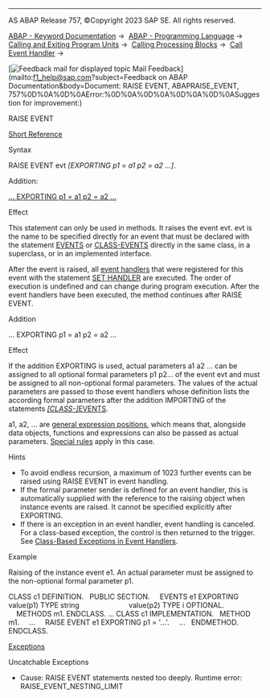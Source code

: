   

* * *

AS ABAP Release 757, ©Copyright 2023 SAP SE. All rights reserved.

[ABAP - Keyword Documentation](javascript:call_link\('abenabap.htm'\)) →  [ABAP - Programming Language](javascript:call_link\('abenabap_reference.htm'\)) →  [Calling and Exiting Program Units](javascript:call_link\('abenabap_execution.htm'\)) →  [Calling Processing Blocks](javascript:call_link\('abencall_processing_blocks.htm'\)) →  [Call Event Handler](javascript:call_link\('abencall_event_handler.htm'\)) → 

 [![](Mail.gif?object=Mail.gif&sap-language=EN "Feedback mail for displayed topic") Mail Feedback](mailto:f1_help@sap.com?subject=Feedback on ABAP Documentation&body=Document: RAISE EVENT, ABAPRAISE_EVENT, 757%0D%0A%0D%0AError:%0D%0A%0D%0A%0D%0A%0D%0ASuggestion
 for improvement:)

RAISE EVENT

[Short Reference](javascript:call_link\('abapraise_event_shortref.htm'\))

Syntax

RAISE EVENT evt *\[*EXPORTING p1 = a1 p2 = a2 ...*\]*.

Addition:

[... EXPORTING p1 = a1 p2 = a2 ...](#!ABAP_ONE_ADD@1@)

Effect

This statement can only be used in methods. It raises the event evt. evt is the name to be specified directly for an event that must be declared with the statement [EVENTS](javascript:call_link\('abapevents.htm'\)) or [CLASS-EVENTS](javascript:call_link\('abapclass-events.htm'\)) directly in the same class, in a superclass, or in an implemented interface.

After the event is raised, all [event handlers](javascript:call_link\('abenevent_handler_glosry.htm'\) "Glossary Entry") that were registered for this event with the statement [SET HANDLER](javascript:call_link\('abapset_handler.htm'\)) are executed. The order of execution is undefined and can change during program execution. After the event handlers have been executed, the method continues after RAISE EVENT.

Addition   

... EXPORTING p1 = a1 p2 = a2 ...

Effect

If the addition EXPORTING is used, actual parameters a1 a2 ... can be assigned to all optional formal parameters p1 p2... of the event evt and must be assigned to all non-optional formal parameters. The values of the actual parameters are passed to those event handlers whose definition lists the according formal parameters after the addition IMPORTING of the statements [*\[*CLASS-*\]*](javascript:call_link\('abapclass-events.htm'\))[EVENTS](javascript:call_link\('abapevents.htm'\)).

a1, a2, ... are [general expression positions](javascript:call_link\('abengeneral_expr_position_glosry.htm'\) "Glossary Entry"), which means that, alongside data objects, functions and expressions can also be passed as actual parameters. [Special rules](javascript:call_link\('abentyping_arith_expr.htm'\)) apply in this case.

Hints

-   To avoid endless recursion, a maximum of 1023 further events can be raised using RAISE EVENT in event handling.
-   If the formal parameter sender is defined for an event handler, this is automatically supplied with the reference to the raising object when instance events are raised. It cannot be specified explicitly after EXPORTING.
-   If there is an exception in an event handler, event handling is canceled. For a class-based exception, the control is then returned to the trigger. See [Class-Based Exceptions in Event Handlers](javascript:call_link\('abenexceptions_events.htm'\)).

Example

Raising of the instance event e1. An actual parameter must be assigned to the non-optional formal parameter p1.

CLASS c1 DEFINITION.
  PUBLIC SECTION.
    EVENTS e1 EXPORTING value(p1) TYPE string
                        value(p2) TYPE i OPTIONAL.
    METHODS m1.
ENDCLASS.
...
CLASS c1 IMPLEMENTATION.
  METHOD m1.
    ...
    RAISE EVENT e1 EXPORTING p1 = '...'.
    ...
  ENDMETHOD.
ENDCLASS.

[Exceptions](javascript:call_link\('abenabap_language_exceptions.htm'\))

Uncatchable Exceptions

-   Cause: RAISE EVENT statements nested too deeply.
    Runtime error: RAISE\_EVENT\_NESTING\_LIMIT